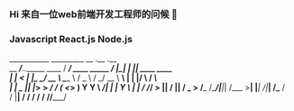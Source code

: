 ### Hi 来自一位web前端开发工程师的问候 👋

### Javascript React.js Node.js



___________                        _________                      __  .__    .__                 
\__    ___/__.__.______   ____    /   _____/ ____   _____   _____/  |_|  |__ |__| ____    ____   
  |    | <   |  |\____ \_/ __ \   \_____  \ /  _ \ /     \_/ __ \   __\  |  \|  |/    \  / ___\  
  |    |  \___  ||  |_> >  ___/   /        (  <_> )  Y Y  \  ___/|  | |   Y  \  |   |  \/ /_/  > 
  |____|  / ____||   __/ \___  > /_______  /\____/|__|_|  /\___  >__| |___|  /__|___|  /\___  /  
          \/     |__|        \/          \/             \/     \/          \/        \//_____/   

<!--
**leesx/leesx** is a ✨ _special_ ✨ repository because its `README.md` (this file) appears on your GitHub profile.

Here are some ideas to get you started:

- 🔭 I’m currently working on ...
- 🌱 I’m currently learning ...
- 👯 I’m looking to collaborate on ...
- 🤔 I’m looking for help with ...
- 💬 Ask me about ...
- 📫 How to reach me: ...
- 😄 Pronouns: ...
- ⚡ Fun fact: ...
-->
